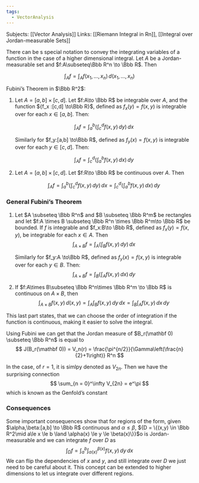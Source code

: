 ```yaml
---
tags:
  - VectorAnalysis
---
```

Subjects: [[Vector Analysis]] 
Links: [[Riemann Integral in Rn]], [[Integral over Jordan-measurable Sets]]

There can be s special notation to convey the integrating variables of a function in the case of a higher dimensional integral. Let $A$ be a Jordan-measurable set and $f:A\subseteq\Bbb R^n \to \Bbb R$. Then

$$ \int_A f = \int_A f(x_1, \dots, x_n) \, d(x_1, \dots, x_n) $$

Fubini’s Theorem in $\Bbb R^2$:

1. Let $A = [a,b]\times [c,d]$. Let $f:A\to \Bbb R$ be integrable over $A$, and the function ${f_x :[c,d] \to\Bbb R}$, defined as $f_x(y) = f(x,y)$ is integrable over for each ${x \in [a,b]}$. Then:
    
    $$ \int_A f = \int_a^b \left(\int_c^d f(x,y)\, dy\right)\, dx $$
    
    Similarly for $f_y:[a,b] \to\Bbb R$, defined as $f_y(x) = f(x,y)$ is integrable over for each ${y \in [c, d]}$. Then:
    
    $$ \int_A f = \int_c^d \left(\int_a^b f(x,y)\,dx\right)\,dy $$
    
2. Let $A = [a,b]\times [c,d]$. Let $f:R\to \Bbb R$ be continuous over $A$. Then
    
    $$ \int_A f = \int_a^b \left(\int_c^d f(x,y)\, dy\right)\, dx = \int_c^d \left(\int_a^b f(x,y)\,dx\right)\,dy $$
    

### General Fubini’s Theorem
1. Let $A \subseteq \Bbb R^n$ and $B \subseteq \Bbb R^m$ be rectangles and let $f:A \times B \subseteq \Bbb R^n \times \Bbb R^m\to \Bbb R$ be bounded. If $f$ is integrable and $f_x:B\to \Bbb R$, defined as $f_x(y) =f(x,y)$, be integrable for each $x \in A$. Then
    $$ \int_{A\times B} f= \int_A \left(\int_B f(x, y) \, dy\right)\,dx $$
    
    Similarly for $f_y:A \to\Bbb R$, defined as $f_y(x) = f(x,y)$ is integrable over for each ${y \in B}$. Then:
    $$ \int_{A\times B} f= \int_B \left(\int_A f(x, y) \, dx\right)\,dy $$
    
2. If $f:A\times B\subseteq \Bbb R^n\times \Bbb R^m \to \Bbb R$ is continuous on $A\times B$, then $$ \int_{A\times B} f (x,y)\, d(x,y)= \int_A \int_B f(x, y) \, dy\,dx = \int_B \int_A f(x, y) \, dx\,dy $$

This last part states, that we can choose the order of integration if the function is continuous, making it easier to solve the integral.

Using Fubini we can get that the Jordan measure of $B_r(\mathbf 0) \subseteq \Bbb R^n$ is equal to
$$ J(B_r(\mathbf 0)) = V_n(r) = \frac{\pi^{n/2}}{\Gamma\left(\frac{n}{2}+1\right)} R^n $$

In the case, of $r=1$, it is simlpy denoted as $V_{2n}$. Then we have the surprising connection
$$ \sum_{n = 0}^\infty V_{2n} = e^\pi $$
which is known as the Genfold’s constant


### Consequences
Some important consequences show that for regions of the form, given $\alpha,\beta:[a,b] \to \Bbb R$ continuous and $\alpha \le \beta$, ${D = \{(x,y) \in \Bbb R^2\mid a\le x \le b \land \alpha(x) \le y \le \beta(x)\}}$o is Jordan-measurable and we can integrate $f$ over $D$ as
$$ \int_D f = \int_a^b \int_{\alpha(x)}^{\beta(x)} f(x,y) \,dy\,dx $$
We can flip the dependencies of $x$ and $y$, and still integrate over $D$ we just need to be careful about it.
This concept can be extended to higher dimensions to let us integrate over different regions.